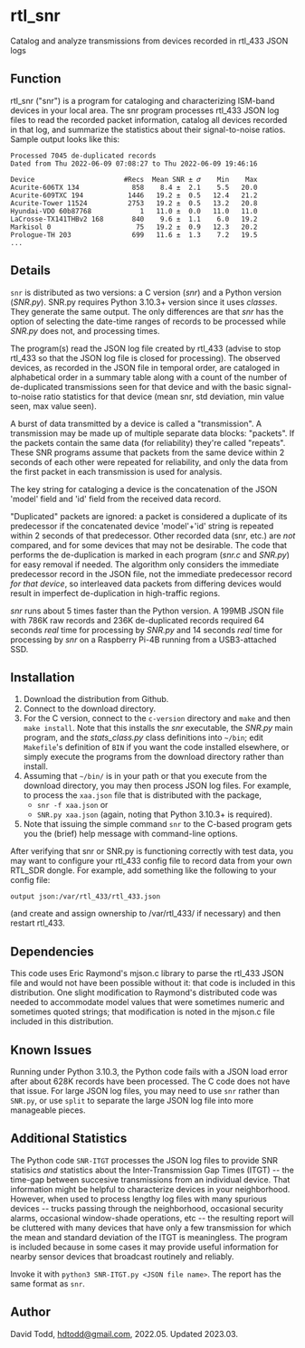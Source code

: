 # rtl_snr
Catalog and analyze transmissions from devices recorded in rtl_433 JSON logs

## Function
rtl_snr ("snr") is a program for cataloging and characterizing ISM-band devices in your local area.  The snr program processes rtl_433 JSON log files to read the recorded packet information, catalog all devices recorded in that log, and summarize the statistics about their signal-to-noise ratios.  Sample output looks like this:
```
Processed 7045 de-duplicated records
Dated from Thu 2022-06-09 07:08:27 to Thu 2022-06-09 19:46:16

Device                      #Recs  Mean SNR ± 𝜎    Min    Max
Acurite-606TX 134             858    8.4 ±  2.1    5.5   20.0
Acurite-609TXC 194           1446   19.2 ±  0.5   12.4   21.2
Acurite-Tower 11524          2753   19.2 ±  0.5   13.2   20.8
Hyundai-VDO 60b87768            1   11.0 ±  0.0   11.0   11.0
LaCrosse-TX141THBv2 168       840    9.6 ±  1.1    6.0   19.2
Markisol 0                     75   19.2 ±  0.9   12.3   20.2
Prologue-TH 203               699   11.6 ±  1.3    7.2   19.5
...
```

## Details

`snr` is distributed as two versions: a C version (*snr*) and a Python version (*SNR.py*).  SNR.py requires Python 3.10.3+ version since it uses *classes*.
They generate the same output.  The only differences are that *snr* has the option of selecting the date-time ranges of records to be processed while *SNR.py* does not, and processing times.

The program(s) read the JSON log file created by rtl_433 (advise to stop rtl_433 so that the JSON log file is closed for processing). The observed devices, as recorded in the JSON file in temporal order, are cataloged in alphabetical order in a summary table along with a count of the number of de-duplicated transmissions seen for that device and with the basic signal-to-noise ratio statistics for that device (mean snr, std deviation, min value seen, max value seen). 

A burst of data transmitted by a device is called a "transmission".  A transmission may be made up of multiple separate data blocks: "packets". If the packets contain the same data (for reliability) they're called "repeats".  These SNR programs assume that packets from the same device within 2 seconds of each other were repeated for reliability, and only the data from the first packet in each transmission is used for analysis.

The key string for cataloging a device is the concatenation of the JSON 'model' field and 'id' field from the received data record.

"Duplicated" packets are ignored: a packet is considered a duplicate of its predecessor if the concatenated device 'model'+'id' string is repeated within 2 seconds of that predecessor.  Other recorded data (snr, etc.) are *not* compared, and for some devices that may not be desirable.  The code that performs the de-duplication is marked in each program (*snr.c* and *SNR.py*) for easy removal if needed.  The algorithm only considers the immediate predecessor record in the JSON file, not the immediate predecessor record *for that device*, so interleaved data packets from differing devices would result in imperfect de-duplication in high-traffic regions. 

*snr* runs about 5 times faster than the Python version.  A 199MB JSON file with 786K raw records and 236K de-duplicated records required 64 seconds *real* time for processing by *SNR.py* and 14 seconds *real* time for processing by *snr* on a Raspberry Pi-4B running from a USB3-attached SSD.

## Installation
1. Download the distribution from Github.  
2. Connect to the download directory.
3. For the C version, connect to the `c-version` directory and `make` and then `make install`.  Note that this installs the *snr* executable, the *SNR.py* main program, and the *stats_class.py* class definitions into `~/bin`; edit `Makefile`'s definition of `BIN` if you want the code installed elsewhere, or simply execute the programs from the download directory rather than install.
5. Assuming that `~/bin/` is in your path or that you execute from the download directory, you may then process JSON log files.  For example, to process the `xaa.json` file that is distributed with the package, 
   - `snr -f xaa.json`
   or
   - `SNR.py xaa.json` (again, noting that Python 3.10.3+ is required).
6.  Note that issuing the simple command `snr` to the C-based program gets you the (brief) help message with command-line options.

After verifying that snr or SNR.py is functioning correctly with test data, you may want to configure your rtl_433 config file to record data from your own RTL_SDR dongle.  For example, add something like the following to your config file:
```
output json:/var/rtl_433/rtl_433.json
```
(and create and assign ownership to /var/rtl_433/ if necessary) and then restart rtl_433.

## Dependencies
This code uses Eric Raymond's mjson.c library to parse the rtl_433 JSON file and would not have been possible without it: that code is included in this distribution.  One slight modification to Raymond's distributed code was needed to accommodate model values that were sometimes numeric and sometimes quoted strings; that modification is noted in the mjson.c file included in this distribution.

## Known Issues
Running under Python 3.10.3, the Python code fails with a JSON load error after about 628K records have been processed.  The C code does not have that issue.  For large JSON log files, you may need to use `snr` rather than `SNR.py`, or use `split` to separate the large JSON log file into more manageable pieces.

## Additional Statistics
The Python code `SNR-ITGT` processes the JSON log files to provide SNR statisics _and_ statistics about the Inter-Transmission Gap Times (ITGT) -- the time-gap between succesive transmissions from an individual device.  That information might be helpful to characterize devices in your neighborhood.  However, when used to process lengthy log files with many spurious devices -- trucks passing through the neighborhood, occasional security alarms, occasional window-shade operations, etc -- the resulting report will be cluttered with many devices that have only a few transmission for which the mean and standard deviation of the ITGT is meaningless.  The program is included because in some cases it may provide useful information for nearby sensor devices that broadcast routinely and reliably.

Invoke it with `python3 SNR-ITGT.py <JSON file name>`.  The report has the same format as `snr`.

## Author
David Todd, hdtodd@gmail.com, 2022.05.  Updated 2023.03.






